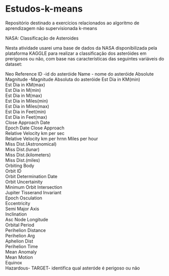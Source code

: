 # Estudos-k-means
Repositório destinado a exercícios relacionados ao algoritmo de aprendizagem não supervisionada k-means

NASA: Classificação de Asteroides


Nesta atividade usarei uma base de dados da NASA disponibilizada pela plataforma KAGGLE para realizar a classificação
dos asteróides em prerigosos ou não, com base nas características das seguintes variáveis do dataset:



Neo Reference ID  -id do asteróide
Name  - nome do asteróide
Absolute Magnitude  -Magnitude Absoluta do asteróide
Est Dia in KM(min)  
Est Dia in KM(max)  
Est Dia in M(min)  
Est Dia in M(max)  
Est Dia in Miles(min)  
Est Dia in Miles(max)  
Est Dia in Feet(min)  
Est Dia in Feet(max)  
Close Approach Date    
Epoch Date Close Approach  
Relative Velocity km per sec  
Relative Velocity km per hrnn
Miles per hour  
Miss Dist.(Astronomical)  
Miss Dist.(lunar)  
Miss Dist.(kilometers)  
Miss Dist.(miles)  
Orbiting Body  
Orbit ID  
Orbit Determination Date  
Orbit Uncertainity  
Minimum Orbit Intersection  
Jupiter Tisserand Invariant  
Epoch Osculation  
Eccentricity  
Semi Major Axis  
Inclination  
Asc Node Longitude  
Orbital Period  
Perihelion Distance  
Perihelion Arg  
Aphelion Dist  
Perihelion Time  
Mean Anomaly  
Mean Motion  
Equinox  
Hazardous- TARGET- identifica qual asteróde é perigoso ou não



